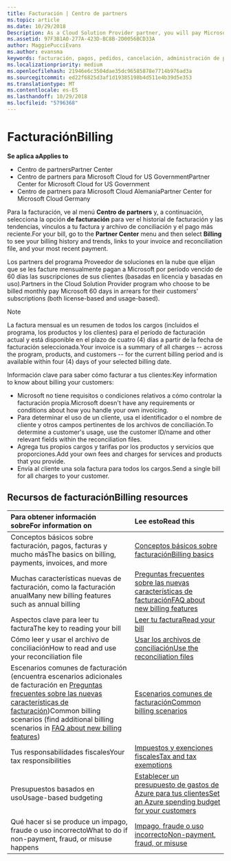 ```yaml
---
title: Facturación | Centro de partners
ms.topic: article
ms.date: 10/29/2018
Description: As a Cloud Solution Provider partner, you will pay Microsoft 60 days in arrears for the license-based and usage-based subscriptions of your customers.
ms.assetid: 97F3B1A0-277A-423D-BC8B-2D0056BCD33A
author: MaggiePucciEvans
ms.author: evansma
keywords: facturación, pagos, pedidos, cancelación, administración de pedidos, impago, fraude, uso incorrecto, impuestos, exenciones de impuestos, archivos de conciliación, archivo de conciliación
ms.localizationpriority: medium
ms.openlocfilehash: 21946e6c3504dae35dc96585878e7714b976ad3a
ms.sourcegitcommit: ed22f6825d3af1d19385198b4d511e4b39d5e353
ms.translationtype: MT
ms.contentlocale: es-ES
ms.lasthandoff: 10/29/2018
ms.locfileid: "5796368"
---
```

# <a name="billing"></a><span data-ttu-id="bc834-103">Facturación</span><span class="sxs-lookup"><span data-stu-id="bc834-103">Billing</span></span>

**<span data-ttu-id="bc834-104">Se aplica a</span><span class="sxs-lookup"><span data-stu-id="bc834-104">Applies to</span></span>**

-  <span data-ttu-id="bc834-105">Centro de partners</span><span class="sxs-lookup"><span data-stu-id="bc834-105">Partner Center</span></span>
-  <span data-ttu-id="bc834-106">Centro de partners para Microsoft Cloud for US Government</span><span class="sxs-lookup"><span data-stu-id="bc834-106">Partner Center for Microsoft Cloud for US Government</span></span>
-  <span data-ttu-id="bc834-107">Centro de partners para Microsoft Cloud Alemania</span><span class="sxs-lookup"><span data-stu-id="bc834-107">Partner Center for Microsoft Cloud Germany</span></span>

<span data-ttu-id="bc834-108">Para la facturación, ve al menú **Centro de partners** y, a continuación, selecciona la opción **de facturación** para ver el historial de facturación y las tendencias, vínculos a tu factura y archivo de conciliación y el pago más reciente.</span><span class="sxs-lookup"><span data-stu-id="bc834-108">For your bill, go to the **Partner Center** menu and then select **Billing** to see your billing history and trends, links to your invoice and reconciliation file, and your most recent payment.</span></span>

<span data-ttu-id="bc834-109">Los partners del programa Proveedor de soluciones en la nube que elijan que se les facture mensualmente pagan a Microsoft por período vencido de 60 días las suscripciones de sus clientes (basadas en licencia y basadas en uso).</span><span class="sxs-lookup"><span data-stu-id="bc834-109">Partners in the Cloud Solution Provider program who choose to be billed monthly pay Microsoft 60 days in arrears for their customers' subscriptions (both license-based and usage-based).</span></span>

> [!NOTE]  
> <span data-ttu-id="bc834-110">La factura mensual es un resumen de todos los cargos (incluidos el programa, los productos y los clientes) para el período de facturación actual y está disponible en el plazo de cuatro (4) días a partir de la fecha de facturación seleccionada.</span><span class="sxs-lookup"><span data-stu-id="bc834-110">Your invoice is a summary of all charges -- across the program, products, and customers -- for the current billing period and is available within four (4) days of your selected billing date.</span></span>

<span data-ttu-id="bc834-111">Información clave para saber cómo facturar a tus clientes:</span><span class="sxs-lookup"><span data-stu-id="bc834-111">Key information to know about billing your customers:</span></span>

-   <span data-ttu-id="bc834-112">Microsoft no tiene requisitos o condiciones relativos a cómo controlar la facturación propia.</span><span class="sxs-lookup"><span data-stu-id="bc834-112">Microsoft doesn't have any requirements or conditions about how you handle your own invoicing.</span></span>
-   <span data-ttu-id="bc834-113">Para determinar el uso de un cliente, usa el identificador o el nombre de cliente y otros campos pertinentes de los archivos de conciliación.</span><span class="sxs-lookup"><span data-stu-id="bc834-113">To determine a customer's usage, use the customer ID/name and other relevant fields within the reconciliation files.</span></span>
-   <span data-ttu-id="bc834-114">Agrega tus propios cargos y tarifas por los productos y servicios que proporciones.</span><span class="sxs-lookup"><span data-stu-id="bc834-114">Add your own fees and charges for services and products that you provide.</span></span>
-   <span data-ttu-id="bc834-115">Envía al cliente una sola factura para todos los cargos.</span><span class="sxs-lookup"><span data-stu-id="bc834-115">Send a single bill for all charges to your customer.</span></span>

## <a name="billing-resources"></a><span data-ttu-id="bc834-116">Recursos de facturación</span><span class="sxs-lookup"><span data-stu-id="bc834-116">Billing resources</span></span>
|**<span data-ttu-id="bc834-117">Para obtener información sobre</span><span class="sxs-lookup"><span data-stu-id="bc834-117">For information on</span></span>**   |**<span data-ttu-id="bc834-118">Lee esto</span><span class="sxs-lookup"><span data-stu-id="bc834-118">Read this</span></span>**    |
|:-----------------------------|:-----------------|
|<span data-ttu-id="bc834-119">Conceptos básicos sobre facturación, pagos, facturas y mucho más</span><span class="sxs-lookup"><span data-stu-id="bc834-119">The basics on billing, payments, invoices, and  more</span></span>   |[<span data-ttu-id="bc834-120">Conceptos básicos sobre facturación</span><span class="sxs-lookup"><span data-stu-id="bc834-120">Billing basics</span></span>](billing-basics.md)
|<span data-ttu-id="bc834-121">Muchas características nuevas de facturación, como la facturación anual</span><span class="sxs-lookup"><span data-stu-id="bc834-121">Many new billing features such as annual billing</span></span>   |[<span data-ttu-id="bc834-122">Preguntas frecuentes sobre las nuevas características de facturación</span><span class="sxs-lookup"><span data-stu-id="bc834-122">FAQ about new billing features</span></span>](faq-about-new-billing-features.md)|
|<span data-ttu-id="bc834-123">Aspectos clave para leer tu factura</span><span class="sxs-lookup"><span data-stu-id="bc834-123">The key to reading your bill</span></span>   |[<span data-ttu-id="bc834-124">Leer tu factura</span><span class="sxs-lookup"><span data-stu-id="bc834-124">Read your bill</span></span>](read-your-bill.md)   |
|<span data-ttu-id="bc834-125">Cómo leer y usar el archivo de conciliación</span><span class="sxs-lookup"><span data-stu-id="bc834-125">How to read and use your reconciliation file</span></span>   |[<span data-ttu-id="bc834-126">Usar los archivos de conciliación</span><span class="sxs-lookup"><span data-stu-id="bc834-126">Use the reconciliation files</span></span>](use-the-reconciliation-files.md)|
|<span data-ttu-id="bc834-127">Escenarios comunes de facturación (encuentra escenarios adicionales de facturación en [Preguntas frecuentes sobre las nuevas características de facturación](faq-about-new-billing-features.md))</span><span class="sxs-lookup"><span data-stu-id="bc834-127">Common billing scenarios (find additional billing scenarios in [FAQ about new billing features](faq-about-new-billing-features.md))</span></span>|[<span data-ttu-id="bc834-128">Escenarios comunes de facturación</span><span class="sxs-lookup"><span data-stu-id="bc834-128">Common billing scenarios</span></span>](common-billing-scenarios.md)|
|<span data-ttu-id="bc834-129">Tus responsabilidades fiscales</span><span class="sxs-lookup"><span data-stu-id="bc834-129">Your tax responsibilities</span></span>   | [<span data-ttu-id="bc834-130">Impuestos y exenciones fiscales</span><span class="sxs-lookup"><span data-stu-id="bc834-130">Tax and tax exemptions</span></span>](tax-and-tax-exemptions.md)|
|<span data-ttu-id="bc834-131">Presupuestos basados en uso</span><span class="sxs-lookup"><span data-stu-id="bc834-131">Usage-based budgeting</span></span>    |[<span data-ttu-id="bc834-132">Establecer un presupuesto de gastos de Azure para tus clientes</span><span class="sxs-lookup"><span data-stu-id="bc834-132">Set an Azure spending budget for your customers</span></span>](set-an-azure-spending-budget-for-your-customers.md)|
|<span data-ttu-id="bc834-133">Qué hacer si se produce un impago, fraude o uso incorrecto</span><span class="sxs-lookup"><span data-stu-id="bc834-133">What to do if non-payment, fraud, or misuse happens</span></span>   |[<span data-ttu-id="bc834-134">Impago, fraude o uso incorrecto</span><span class="sxs-lookup"><span data-stu-id="bc834-134">Non-payment, fraud, or misuse</span></span>](non-payment--fraud--or-misuse.md)|




















